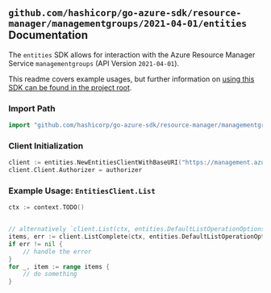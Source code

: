 
## `github.com/hashicorp/go-azure-sdk/resource-manager/managementgroups/2021-04-01/entities` Documentation

The `entities` SDK allows for interaction with the Azure Resource Manager Service `managementgroups` (API Version `2021-04-01`).

This readme covers example usages, but further information on [using this SDK can be found in the project root](https://github.com/hashicorp/go-azure-sdk/tree/main/docs).

### Import Path

```go
import "github.com/hashicorp/go-azure-sdk/resource-manager/managementgroups/2021-04-01/entities"
```


### Client Initialization

```go
client := entities.NewEntitiesClientWithBaseURI("https://management.azure.com")
client.Client.Authorizer = authorizer
```


### Example Usage: `EntitiesClient.List`

```go
ctx := context.TODO()


// alternatively `client.List(ctx, entities.DefaultListOperationOptions())` can be used to do batched pagination
items, err := client.ListComplete(ctx, entities.DefaultListOperationOptions())
if err != nil {
	// handle the error
}
for _, item := range items {
	// do something
}
```
